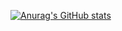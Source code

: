 
[![Anurag's GitHub stats](https://github-readme-stats.vercel.app/api?username=leechoiswim1&show_icons=true&theme=buefy)](https://github.com/anuraghazra/github-readme-stats)

<!--
**leechoiswim1/leechoiswim1** is a ✨ _special_ ✨ repository because its `README.md` (this file) appears on your GitHub profile.

Here are some ideas to get you started:

- 🔭 I’m currently working on ...
- 🌱 I’m currently learning ...
- 👯 I’m looking to collaborate on ...
- 🤔 I’m looking for help with ...
- 💬 Ask me about ...
- 📫 How to reach me: ...
- 😄 Pronouns: ...
- ⚡ Fun fact: ...
-->
